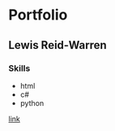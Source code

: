 # Portfolio
## Lewis Reid-Warren
### Skills
- html
- c#
- python

[link](https://youtu.be/dQw4w9WgXcQ)
